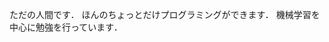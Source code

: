 ただの人間です．
ほんのちょっとだけプログラミングができます．
機械学習を中心に勉強を行っています．

<!---
tomato0212/tomato0212 is a ✨ special ✨ repository because its `README.md` (this file) appears on your GitHub profile.
You can click the Preview link to take a look at your changes.
--->
